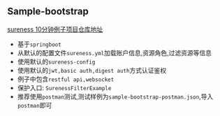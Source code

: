 ## Sample-bootstrap  

[sureness 10分钟例子项目仓库地址](https://github.com/tomsun28/sureness/tree/master/sample-bootstrap)  

- 基于`springboot`
- 从默认的配置文件`sureness.yml`加载账户信息,资源角色,过滤资源等信息  
- 使用默认的`sureness-config`  
- 使用默认的`jwt,basic auth,digest auth`方式认证鉴权
- 例子中包含`restful api,websocket`  
- 保护入口: `SurenessFilterExample`  
- 推荐使用`postman`测试,测试样例为`sample-bootstrap-postman.json`,导入`postman`即可  
